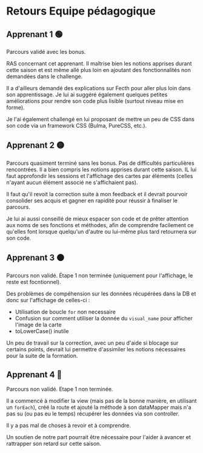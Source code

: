 # Retours Equipe pédagogique

## Apprenant 1 🟢

Parcours validé avec les bonus.

RAS concernant cet apprenant.
Il maîtrise bien les notions apprises durant cette saison et est même allé plus loin en ajoutant des fonctionnalités non demandées dans le challenge.

Il a d'ailleurs demandé des explications sur Fecth pour aller plus loin dans son apprentissage.
Je lui ai suggéré également quelques petites améliorations pour rendre son code plus lisible (surtout niveau mise en forme).

Je l'ai également challengé en lui proposant de mettre un peu de CSS dans son code via un framework CSS (Bulma, PureCSS, etc.).


## Apprenant 2 🟡

Parcours quasiment terminé sans les bonus.
Pas de difficultés particulières rencontrées. Il a bien compris les notions apprises durant cette saison.
IL lui faut approfondir les sessions et l'affichage des cartes par éléments (celles n'ayant aucun élément associé ne s'affichaient pas).

Il faut qu'il revoit la correction suite à mon feedback et il devrait pourvoir consolider ses acquis et gagner en rapidité pour réussir à finaliser le parcours.

Je lui ai aussi conseillé de mieux espacer son code et de prêter attention aux noms de ses fonctions et méthodes, afin de comprendre facilement ce qu'elles font lorsque quelqu'un d'autre ou lui-même plus tard retournera sur son code.

## Apprenant 3 🟠

Parcours non validé. Étape 1 non terminée (uniquement pour l'affichage, le reste est focntionnel).

Des problèmes de compéhension sur les données récupérées dans la DB et donc sur l'affichage de celles-ci :
- Utilisation de boucle `for` non necessaire
- Confusion sur comment utiliser la donnée du `visual_name` pour afficher l'image de la carte
- toLowerCase() inutile

Un peu de travail sur la correction, avec un peu d'aide si blocage sur certains points, devrait lui permettre d'assimiler les notions nécessaires pour la suite de la formation.

## Apprenant 4 🔴

Parcours non validé. Etape 1 non terminée.

Il a commencé à modifier la view (mais pas de la bonne manière, en utilisant un `forEach`), créé la route et ajouté la méthode à son dataMapper mais n'a pas su (ou pas eu le temps) récupérer les données via son controller.

Il y a pas mal de choses à revoir et à comprendre.

Un soutien de notre part pourrait être nécessaire pour l'aider à avancer et rattrapper son retard sur cette saison.